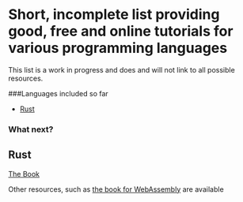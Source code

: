 # Short, incomplete list providing good, free and online tutorials for various programming languages

This list is a work in progress and does and will not link to all possible resources.

###Languages included so far

- [Rust](https://github.com/HoolaBoola/programming-language-tutorials/blob/master/README.md#rust)

### What next?


## Rust

[The Book](https://doc.rust-lang.org/stable/book/)

Other resources, such as [the book for WebAssembly](https://rustwasm.github.io/docs/book/) are available
